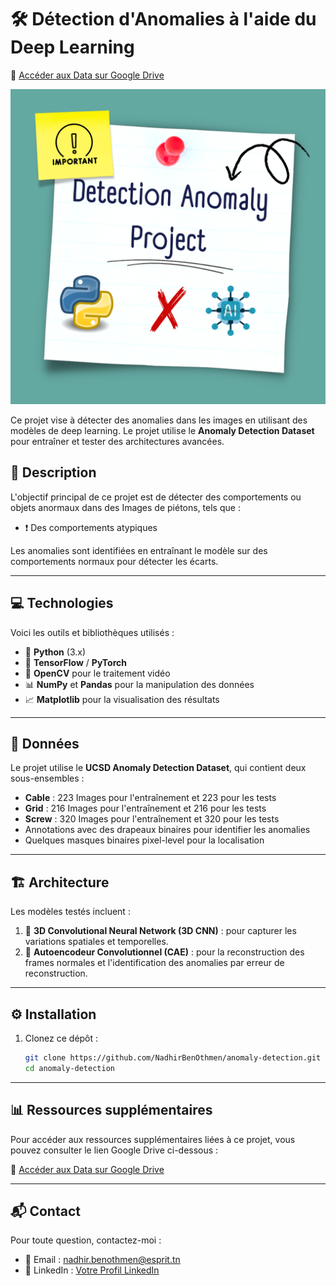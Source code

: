 # 🛠️ Détection d'Anomalies à l'aide du Deep Learning

🔗 [Accéder aux Data sur Google Drive](https://drive.google.com/file/d/1etqMok3535rsBWnRMPAfaqpEWUhtE-_8/view?usp=drive_link)

![Project Screenshot](DL.png)


Ce projet vise à détecter des anomalies dans les images en utilisant des modèles de deep learning. Le projet utilise le **Anomaly Detection Dataset** pour entraîner et tester des architectures avancées.



## 🧐 Description
L'objectif principal de ce projet est de détecter des comportements ou objets anormaux dans des Images de piétons, tels que :
- ❗ Des comportements atypiques  

Les anomalies sont identifiées en entraînant le modèle sur des comportements normaux pour détecter les écarts.

---

## 💻 Technologies
Voici les outils et bibliothèques utilisés :
- 🐍 **Python** (3.x)
- 🔧 **TensorFlow** / **PyTorch**
- 🎥 **OpenCV** pour le traitement vidéo
- 📊 **NumPy** et **Pandas** pour la manipulation des données
- 📈 **Matplotlib** pour la visualisation des résultats

---

## 📂 Données
Le projet utilise le **UCSD Anomaly Detection Dataset**, qui contient deux sous-ensembles :
- **Cable** : 223 Images pour l'entraînement et 223 pour les tests
- **Grid** : 216 Images pour l'entraînement et 216 pour les tests
- **Screw** : 320 Images pour l'entraînement et 320 pour les tests
- Annotations avec des drapeaux binaires pour identifier les anomalies
- Quelques masques binaires pixel-level pour la localisation

---

## 🏗️ Architecture
Les modèles testés incluent :
1. 🧠 **3D Convolutional Neural Network (3D CNN)** : pour capturer les variations spatiales et temporelles.
2. 🔄 **Autoencodeur Convolutionnel (CAE)** : pour la reconstruction des frames normales et l'identification des anomalies par erreur de reconstruction.

---

## ⚙️ Installation

1. Clonez ce dépôt :
   ```bash
   git clone https://github.com/NadhirBenOthmen/anomaly-detection.git
   cd anomaly-detection

---

## 📊 Ressources supplémentaires

Pour accéder aux ressources supplémentaires liées à ce projet, vous pouvez consulter le lien Google Drive ci-dessous :

🔗 [Accéder aux Data sur Google Drive](https://drive.google.com/file/d/1etqMok3535rsBWnRMPAfaqpEWUhtE-_8/view?usp=drive_link)

---


## 📬 Contact
Pour toute question, contactez-moi :
- 📧 Email : [nadhir.benothmen@esprit.tn](mailto:nadhir.benothmen@esprit.tn)
- 🔗 LinkedIn : [Votre Profil LinkedIn](https://www.linkedin.com/in/nadhir-ben-othmen-a58604202/)



